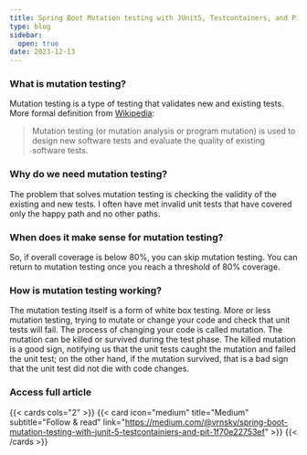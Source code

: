 ```yaml
---
title: Spring Boot Mutation testing with JUnit5, Testcontainers, and Pit
type: blog
sidebar:
  open: true
date: 2023-12-13
---
```


### What is mutation testing?
Mutation testing is a type of testing that validates new and existing tests. More formal definition from [Wikipedia](https://en.wikipedia.org/wiki/Mutation_testing):
> Mutation testing (or mutation analysis or program mutation) is
> used to design new software tests and evaluate the quality of existing software tests.

### Why do we need mutation testing?
The problem that solves mutation testing is checking the validity of the existing and new tests. 
I often have met invalid unit tests that have covered only the happy path and no other paths.

### When does it make sense for mutation testing?
So, if overall coverage is below 80%, you can skip mutation testing. 
You can return to mutation testing once you reach a threshold of 80% coverage.

### How is mutation testing working?
The mutation testing itself is a form of white box testing. More or less mutation testing,
trying to mutate or change your code and check that unit tests will fail.
The process of changing your code is called mutation. 
The mutation can be killed or survived during the test phase. The killed mutation is a good sign,
notifying us that the unit tests caught the mutation and failed the unit test; on the other hand,
if the mutation survived, that is a bad sign that the unit test did not die with code changes.

### Access full article
{{< cards cols="2" >}}
{{< card icon="medium" title="Medium" subtitle="Follow & read" link="https://medium.com/@vrnsky/spring-boot-mutation-testing-with-junit-5-testcontainiers-and-pit-1f70e22753ef" >}}
{{< /cards >}}